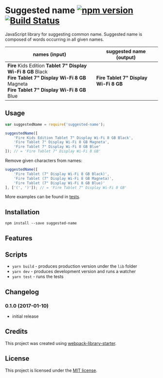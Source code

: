 # Suggested name [![npm version](https://badge.fury.io/js/suggested-name.svg)](https://badge.fury.io/js/suggested-name) [![Build Status](https://travis-ci.org/platan/suggested-name.svg?branch=master)](https://travis-ci.org/platan/suggested-name)
JavaScript library for suggesting common name. Suggested name is composed of words occurring in all given names.

names (input)|suggested name (output)
--- | ---
**Fire** Kids Edition **Tablet 7" Display Wi-Fi 8 GB** Black <br/> **Fire Tablet 7" Display Wi-Fi 8 GB** Magneta <br/> **Fire Tablet 7" Display Wi-Fi 8 GB** Blue|**Fire Tablet 7" Display Wi-Fi 8 GB**

## Usage
```javascript
var suggestedName = require('suggested-name');

suggestedName([
    'Fire Kids Edition Tablet 7" Display Wi-Fi 8 GB Black',
    'Fire Tablet 7" Display Wi-Fi 8 GB Magneta',
    'Fire Tablet 7" Display Wi-Fi 8 GB Blue'
]); // = 'Fire Tablet 7" Display Wi-Fi 8 GB'
```
Remove given characters from names:
```javascript
suggestedName([
    'Fire Tablet (7" Display Wi-Fi 8 GB Black)',
    'Fire Tablet (7" Display Wi-Fi 8 GB Magneta)',
    'Fire Tablet (7" Display Wi-Fi 8 GB Blue)'
], ['(', ')']); // = 'Fire Tablet 7" Display Wi-Fi 8 GB'
```

More examples can be found in [tests](http://github.com/platan/suggested-name/blob/master/test/index.spec.js).

## Installation
```
npm install --save suggested-name
```

## Features

## Scripts
* `yarn build` - produces production version under the `lib` folder
* `yarn dev` - produces development version and runs a watcher
* `yarn test` - runs the tests

## Changelog
### 0.1.0 (2017-01-10)
- initial release

## Credits
This project was created using [webpack-library-starter](http://github.com/krasimir/webpack-library-starter).

## License
This project is licensed under the [MIT license](http://github.com/platan/suggested-name/blob/master/LICENSE).

